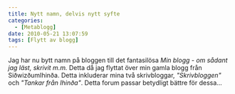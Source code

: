 ```yaml
---
title: Nytt namn, delvis nytt syfte
categories:
  - [Metablogg]
date: 2010-05-21 13:07:59
tags: [Flytt av blogg]
---
```

Jag har nu bytt namn på bloggen till det fantasilösa _Min blogg - om sådant jag läst, skrivit m.m._ Detta då jag flyttat över min gamla blogg från SiðwizðumIhinða. Detta inkluderar mina två skrivbloggar, _"Skrivbloggen"_ och _"Tankar från Ihinða"_. Detta forum passar betydligt bättre för dessa...
